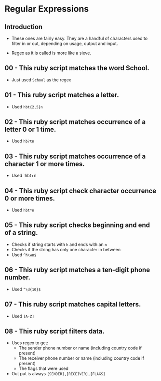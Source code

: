 # Regular Expressions

## Introduction
- These ones are fairly easy. They are a handful of characters used to filter in or out, depending on usage, output and input.

- Regex as it is called is more like a sieve.

## 00 - This ruby script matches the word School.
- Just used `School` as the regex

## 01 - This ruby script matches a letter.
- Used `hbt{2,5}n`

## 02 - This ruby script matches occurrence of a letter 0 or 1 time.
- Used `hb?tn`

## 03 - This ruby script matches occurrence of a character 1 or more times.
- Used `hbt+n

## 04 - This ruby script check character occurrence 0 or more times.
- Used `hbt*n`

## 05 - This ruby script checks beginning and end of a string.
- Checks if string starts with `h` and ends with an `n`
- Checks if the string has only one character in between
- Used `^h\wn$`

## 06 - This ruby script matches a ten-digit phone number.
- Used `^\d{10}$`

## 07 - This ruby script matches capital letters.
- Used `[A-Z]`

## 08 - This ruby script filters data.
- Uses regex to get:
  - The sender phone number or name (including country code if present)
  - The receiver phone number or name (including country code if present)
  - The flags that were used
 - Out put is always `[SENDER],[RECEIVER],[FLAGS]`
